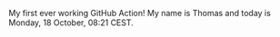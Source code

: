 My first ever working GitHub Action!
My name is Thomas and today is Monday, 18 October, 08:21 CEST. 
